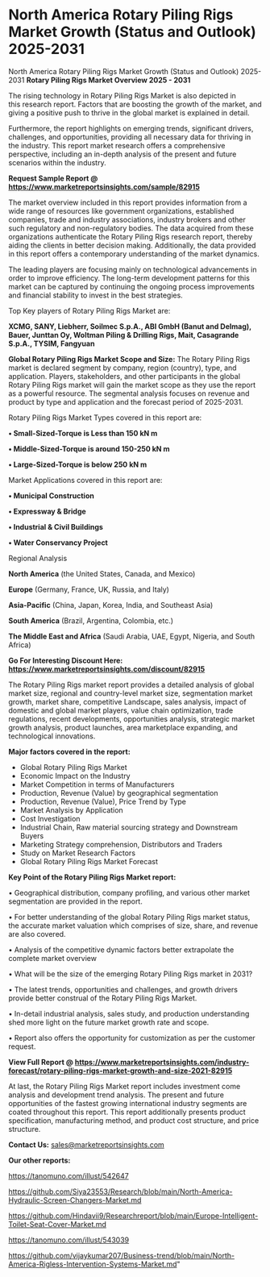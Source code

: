 # North America Rotary Piling Rigs Market Growth (Status and Outlook) 2025-2031
North America Rotary Piling Rigs Market Growth (Status and Outlook) 2025-2031
<Strong> Rotary Piling Rigs Market Overview 2025 - 2031</strong>

The rising technology in Rotary Piling Rigs Market is also depicted in this research report. Factors that are boosting the growth of the market, and giving a positive push to thrive in the global market is explained in detail.

Furthermore, the report highlights on emerging trends, significant drivers, challenges, and opportunities, providing all necessary data for thriving in the industry. This report market research offers a comprehensive perspective, including an in-depth analysis of the present and future scenarios within the industry.

<strong>Request Sample Report @ <a href=https://www.marketreportsinsights.com/sample/82915>https://www.marketreportsinsights.com/sample/82915</a></strong>

The market overview included in this report provides information from a wide range of resources like government organizations, established companies, trade and industry associations, industry brokers and other such regulatory and non-regulatory bodies. The data acquired from these organizations authenticate the Rotary Piling Rigs research report, thereby aiding the clients in better decision making. Additionally, the data provided in this report offers a contemporary understanding of the market dynamics.

The leading players are focusing mainly on technological advancements in order to improve efficiency. The long-term development patterns for this market can be captured by continuing the ongoing process improvements and financial stability to invest in the best strategies.

Top Key players of Rotary Piling Rigs Market are:

<strong>XCMG, SANY, Liebherr, Soilmec S.p.A., ABI GmbH (Banut and Delmag), Bauer, Junttan Oy, Woltman Piling & Drilling Rigs, Mait, Casagrande S.p.A., TYSIM, Fangyuan</strong>

<strong><b>Global Rotary Piling Rigs Market Scope and Size:</b></strong>
The Rotary Piling Rigs market is declared segment by company, region (country), type, and application. Players, stakeholders, and other participants in the global Rotary Piling Rigs market will gain the market scope as they use the report as a powerful resource. The segmental analysis focuses on revenue and product by type and application and the forecast period of 2025-2031.

Rotary Piling Rigs Market Types covered in this report are:

<strong>• Small-Sized-Torque is Less than 150 kN m

• Middle-Sized-Torque is around 150-250 kN m

• Large-Sized-Torque is below 250 kN m</strong>

Market Applications covered in this report are:

<strong>• Municipal Construction

• Expressway & Bridge

• Industrial & Civil Buildings

• Water Conservancy Project</strong> 

Regional Analysis

<strong>North America</strong> (the United States, Canada, and Mexico)

<strong>Europe</strong> (Germany, France, UK, Russia, and Italy)

<strong>Asia-Pacific</strong> (China, Japan, Korea, India, and Southeast Asia)

<strong>South America</strong> (Brazil, Argentina, Colombia, etc.)

<strong>The Middle East and Africa</strong> (Saudi Arabia, UAE, Egypt, Nigeria, and South Africa)

<strong>Go For Interesting Discount Here: <a href=https://www.marketreportsinsights.com/discount/82915>https://www.marketreportsinsights.com/discount/82915</a></strong>

The Rotary Piling Rigs market report provides a detailed analysis of global market size, regional and country-level market size, segmentation market growth, market share, competitive Landscape, sales analysis, impact of domestic and global market players, value chain optimization, trade regulations, recent developments, opportunities analysis, strategic market growth analysis, product launches, area marketplace expanding, and technological innovations.

<strong><b>Major factors covered in the report:</b></strong>
<ul>
  <li>Global Rotary Piling Rigs Market </li>
  <li>Economic Impact on the Industry</li>
  <li>Market Competition in terms of Manufacturers</li>
  <li>Production, Revenue (Value) by geographical segmentation</li>
  <li>Production, Revenue (Value), Price Trend by Type</li>
  <li>Market Analysis by Application</li>
  <li>Cost Investigation</li>
  <li>Industrial Chain, Raw material sourcing strategy and Downstream Buyers</li>
  <li>Marketing Strategy comprehension, Distributors and Traders</li>
  <li>Study on Market Research Factors</li>
  <li>Global Rotary Piling Rigs Market Forecast</li>
</ul>

<strong><b>Key Point of the Rotary Piling Rigs Market report:</b></strong>

• Geographical distribution, company profiling, and various other market segmentation are provided in the report.

• For better understanding of the global Rotary Piling Rigs market status, the accurate market valuation which comprises of size, share, and revenue are also covered.

• Analysis of the competitive dynamic factors better extrapolate the complete market overview

• What will be the size of the emerging Rotary Piling Rigs market in 2031?

• The latest trends, opportunities and challenges, and growth drivers provide better construal of the Rotary Piling Rigs Market.

• In-detail industrial analysis, sales study, and production understanding shed more light on the future market growth rate and scope.

• Report also offers the opportunity for customization as per the customer request.

<strong><b>View Full Report @ <a href=https://www.marketreportsinsights.com/industry-forecast/rotary-piling-rigs-market-growth-and-size-2021-82915>https://www.marketreportsinsights.com/industry-forecast/rotary-piling-rigs-market-growth-and-size-2021-82915</a></b></strong>


At last, the Rotary Piling Rigs Market report includes investment come analysis and development trend analysis. The present and future opportunities of the fastest growing international industry segments are coated throughout this report. This report additionally presents product specification, manufacturing method, and product cost structure, and price structure.

<strong>Contact Us:</strong>
sales@marketreportsinsights.com

<strong>Our other reports:</strong>

<a href=https://tanomuno.com/illust/542647>https://tanomuno.com/illust/542647</a>

<a href=https://github.com/Siya23553/Research/blob/main/North-America-Hydraulic-Screen-Changers-Market.md>https://github.com/Siya23553/Research/blob/main/North-America-Hydraulic-Screen-Changers-Market.md</a>

<a href=https://github.com/Hindavii9/Researchreport/blob/main/Europe-Intelligent-Toilet-Seat-Cover-Market.md>https://github.com/Hindavii9/Researchreport/blob/main/Europe-Intelligent-Toilet-Seat-Cover-Market.md</a>

<a href=https://tanomuno.com/illust/543039>https://tanomuno.com/illust/543039</a>

<a href=https://github.com/vijaykumar207/Business-trend/blob/main/North-America-Rigless-Intervention-Systems-Market.md>https://github.com/vijaykumar207/Business-trend/blob/main/North-America-Rigless-Intervention-Systems-Market.md</a>"

